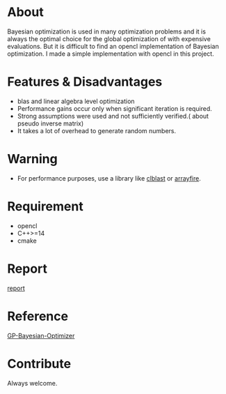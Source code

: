 
# About
Bayesian optimization is used in many optimization problems and it is always the optimal choice for the global optimization of  with expensive evaluations.
But it is difficult to find an opencl implementation of Bayesian optimization.
I made a simple implementation with opencl in this project.

# Features & Disadvantages
- blas and linear algebra level optimization
- Performance gains occur only when significant iteration is required.
- Strong assumptions were used and not sufficiently verified.( about pseudo inverse matrix)
- It takes a lot of overhead to generate random numbers.

# Warning
- For performance purposes, use a library like [clblast](https://github.com/CNugteren/CLBlast) or [arrayfire](https://github.com/arrayfire/arrayfire).
# Requirement
- opencl 
- C++>=14
- cmake

# Report
[report](report/project.pdf)

# Reference 
[GP-Bayesian-Optimizer](https://github.com/TheisFerre/GP-Bayesian-Optimizer)

# Contribute
Always welcome.